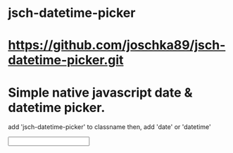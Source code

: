 # jsch-datetime-picker
# https://github.com/joschka89/jsch-datetime-picker.git
# Simple native javascript date & datetime picker.

add 'jsch-datetime-picker' to classname then, add 'date' or 'datetime'

<input type="text" class="jsch-datetime-picker date" /> 